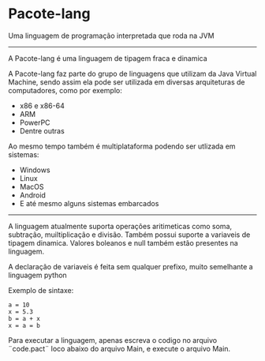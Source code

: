 # Pacote-lang
Uma linguagem de programação interpretada que roda na JVM

---

A Pacote-lang é uma linguagem de tipagem fraca e dinamica

A Pacote-lang faz parte do grupo de linguagens que utilizam da Java Virtual Machine, sendo assim ela pode ser utilizada em diversas arquiteturas de computadores, como por exemplo:
- x86 e x86-64
- ARM
- PowerPC
- Dentre outras

Ao mesmo tempo também é multiplataforma podendo ser utlizada em sistemas:
- Windows
- Linux
- MacOS
- Android
- E até mesmo alguns sistemas embarcados

---

A linguagem atualmente suporta operações aritimeticas como soma, subtração, muiltiplicação e divisão.
Também possui suporte a variaveis de tipagem dinamica.
Valores boleanos e null também estão presentes na linguagem.


A declaração de variaveis é feita sem qualquer prefixo, muito semelhante a linguagem python

Exemplo de sintaxe:
```
a = 10
x = 5.3
b = a + x
x = a = b
```

Para executar a linguagem, apenas escreva o codigo no arquivo ¨code.pact¨ loco abaixo do arquivo Main, e execute o arquivo Main.
